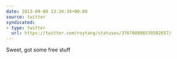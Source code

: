 ```yaml
---
date: 2013-09-08 13:34:34+00:00
source: twitter
syndicated:
- type: twitter
  url: https://twitter.com/roytang/statuses/376700086530502657/
---
```


Sweet, got some free stuff